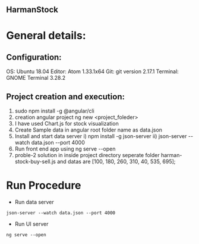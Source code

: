 ## HarmanStock

# General details:

Configuration:
--------------
OS: Ubuntu 18.04
Editor: Atom 1.33.1x64
Git: git version 2.17.1
Terminal: GNOME Terminal 3.28.2

Project creation and execution:
-------------------------------
1) sudo npm install -g @angular/cli
2) creation angular project ng new <project_foleder>
3) I have used Chart.js for stock visualization
4) Create Sample data in angular root folder name as data.json
5) Install and start data server 
   i) npm install -g json-server
  ii) json-server --watch data.json --port 4000
6) Run front end app using ng serve --open 
7) proble-2 solution in inside project directory seperate folder harman-stock-buy-sell.js and datas are [100, 180, 260, 310, 40, 535, 695];

# Run Procedure

* Run data server

`json-server --watch data.json --port 4000`

* Run UI server

`ng serve --open`

